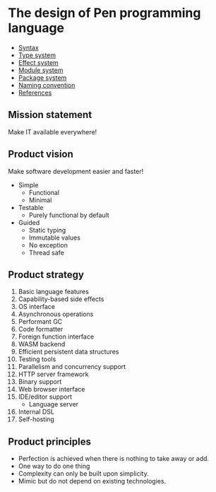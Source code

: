 # The design of Pen programming language

- [Syntax](syntax.md)
- [Type system](type_system.md)
- [Effect system](effect_system.md)
- [Module system](module_system.md)
- [Package system](package_system.md)
- [Naming convention](naming_convention.md)
- [References](https://github.com/raviqqe/language-design)

## Mission statement

Make IT available everywhere!

## Product vision

Make software development easier and faster!

- Simple
  - Functional
  - Minimal
- Testable
  - Purely functional by default
- Guided
  - Static typing
  - Immutable values
  - No exception
  - Thread safe

## Product strategy

1. Basic language features
1. Capability-based side effects
1. OS interface
1. Asynchronous operations
1. Performant GC
1. Code formatter
1. Foreign function interface
1. WASM backend
1. Efficient persistent data structures
1. Testing tools
1. Parallelism and concurrency support
1. HTTP server framework
1. Binary support
1. Web browser interface
1. IDE/editor support
   - Language server
1. Internal DSL
1. Self-hosting

## Product principles

- Perfection is achieved when there is nothing to take away or add.
- One way to do one thing
- Complexity can only be built upon simplicity.
- Mimic but do not depend on existing technologies.
